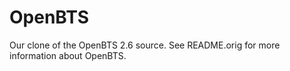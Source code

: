 OpenBTS
=======

Our clone of the OpenBTS 2.6 source.  See README.orig for more information
about OpenBTS.
